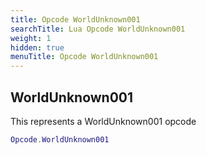```yaml
---
title: Opcode WorldUnknown001
searchTitle: Lua Opcode WorldUnknown001
weight: 1
hidden: true
menuTitle: Opcode WorldUnknown001
---
```

## WorldUnknown001

This represents a WorldUnknown001 opcode
```lua
Opcode.WorldUnknown001
```